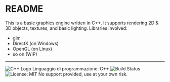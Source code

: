 # README


This is a basic graphics engine written in C++.
It supports rendering 2D & 3D objects, textures, and basic lighting.
Libraries involved:
- glm
- DirectX (on Windows)
- OpenGL (on Linux)
- so on (WIP)

---------------
![C++ Logo](assets/images/cpp_logo.svg) Linguaggio di programmazione: C++
![Build Status](https://img.shields.io/github/workflow/status/your-org/your-repo/Build/main)
![License: MIT](https://img.shields.io/badge/License-MIT-yellow.svg)
No support provided, use at your own risk.